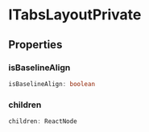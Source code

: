 # ITabsLayoutPrivate

## Properties

### isBaselineAlign

```ts
isBaselineAlign: boolean
```

### children

```ts
children: ReactNode
```
